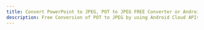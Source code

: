 ---title: Convert PowerPoint to JPEG, POT to JPEG FREE Converter or Android SDKdescription: Free Conversion of POT to JPEG by using Android Cloud APIs & SDKs. Also Create, Edit & Render Microsoft Word & OpenOffice documents in the Cloud.---